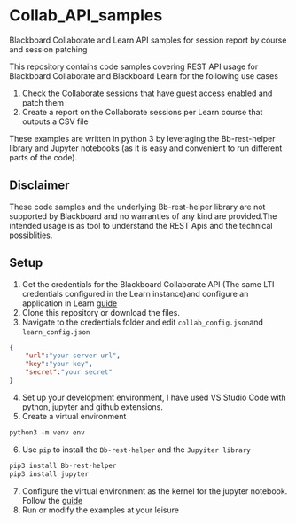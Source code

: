 # Collab_API_samples
Blackboard Collaborate and Learn API samples for session report by course and session patching

This repository contains code samples covering REST API usage for Blackboard Collaborate and Blackboard Learn for the following use cases

1. Check the Collaborate sessions that have guest access enabled and patch them
2. Create a report on the Collaborate sessions per Learn course that outputs a CSV file

These examples are written in python 3 by leveraging the Bb-rest-helper library and Jupyter notebooks (as it is easy and convenient to run different parts of the code). 

## Disclaimer

These code samples and the underlying Bb-rest-helper library are not supported by Blackboard and no warranties of any kind are provided.The intended usage is as tool to understand the REST Apis and the technical possiblities.

## Setup

1. Get the credentials for the Blackboard Collaborate API (The same LTI credentials configured in the Learn instance)and configure an application in Learn [guide](https://docs.blackboard.com/rest-apis/learn/getting-started/first-steps)
2. Clone this repository or download the files.
3. Navigate to the credentials folder and edit `collab_config.json`and `learn_config.json`

```json
{
    "url":"your server url",
    "key":"your key",
    "secret":"your secret"
}
```
4. Set up your development environment, I have used VS Studio Code with python, jupyter and github extensions.
5. Create a virtual environment

```python
python3 -m venv env
```

6. Use `pip` to install the `Bb-rest-helper` and the `Jupyiter library`

```python
pip3 install Bb-rest-helper
pip3 install jupyter
```
7. Configure the virtual environment as the kernel for the jupyter notebook. Follow the [guide](https://code.visualstudio.com/docs/datascience/jupyter-notebooks)
8. Run or modify the examples at your leisure
